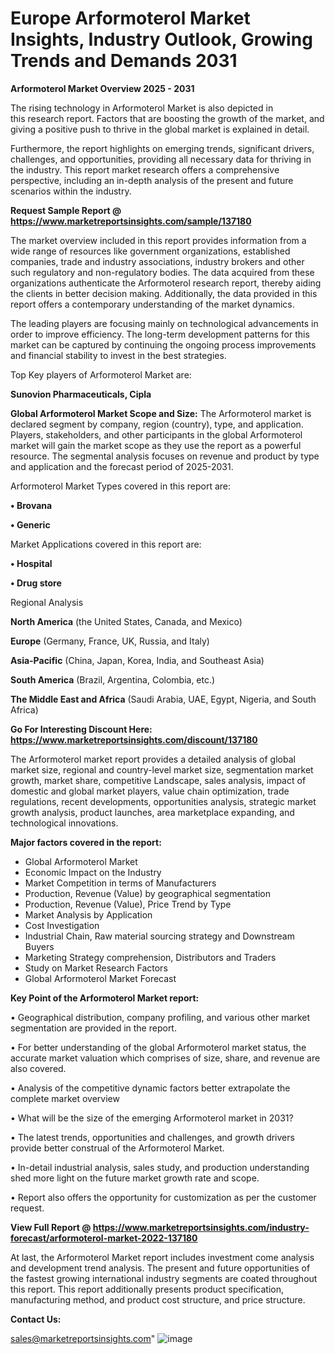 # Europe Arformoterol Market Insights, Industry Outlook, Growing Trends and Demands 2031

<Strong> Arformoterol Market Overview 2025 - 2031</strong>

The rising technology in Arformoterol Market is also depicted in this research report. Factors that are boosting the growth of the market, and giving a positive push to thrive in the global market is explained in detail.

Furthermore, the report highlights on emerging trends, significant drivers, challenges, and opportunities, providing all necessary data for thriving in the industry. This report market research offers a comprehensive perspective, including an in-depth analysis of the present and future scenarios within the industry.

<strong>Request Sample Report @ <a href=https://www.marketreportsinsights.com/sample/137180>https://www.marketreportsinsights.com/sample/137180</a></strong>

The market overview included in this report provides information from a wide range of resources like government organizations, established companies, trade and industry associations, industry brokers and other such regulatory and non-regulatory bodies. The data acquired from these organizations authenticate the Arformoterol research report, thereby aiding the clients in better decision making. Additionally, the data provided in this report offers a contemporary understanding of the market dynamics.

The leading players are focusing mainly on technological advancements in order to improve efficiency. The long-term development patterns for this market can be captured by continuing the ongoing process improvements and financial stability to invest in the best strategies.

Top Key players of Arformoterol Market are:

<strong>Sunovion Pharmaceuticals, Cipla</strong>

<strong><b>Global Arformoterol Market Scope and Size:</b></strong>
The Arformoterol market is declared segment by company, region (country), type, and application. Players, stakeholders, and other participants in the global Arformoterol market will gain the market scope as they use the report as a powerful resource. The segmental analysis focuses on revenue and product by type and application and the forecast period of 2025-2031.

Arformoterol Market Types covered in this report are:

<strong>• Brovana

• Generic</strong>

Market Applications covered in this report are:

<strong>• Hospital

• Drug store</strong> 

Regional Analysis

<strong>North America</strong> (the United States, Canada, and Mexico)

<strong>Europe</strong> (Germany, France, UK, Russia, and Italy)

<strong>Asia-Pacific</strong> (China, Japan, Korea, India, and Southeast Asia)

<strong>South America</strong> (Brazil, Argentina, Colombia, etc.)

<strong>The Middle East and Africa</strong> (Saudi Arabia, UAE, Egypt, Nigeria, and South Africa)

<strong>Go For Interesting Discount Here: <a href=https://www.marketreportsinsights.com/discount/137180>https://www.marketreportsinsights.com/discount/137180</a></strong>

The Arformoterol market report provides a detailed analysis of global market size, regional and country-level market size, segmentation market growth, market share, competitive Landscape, sales analysis, impact of domestic and global market players, value chain optimization, trade regulations, recent developments, opportunities analysis, strategic market growth analysis, product launches, area marketplace expanding, and technological innovations.

<strong><b>Major factors covered in the report:</b></strong>
<ul>
  <li>Global Arformoterol Market </li>
  <li>Economic Impact on the Industry</li>
  <li>Market Competition in terms of Manufacturers</li>
  <li>Production, Revenue (Value) by geographical segmentation</li>
  <li>Production, Revenue (Value), Price Trend by Type</li>
  <li>Market Analysis by Application</li>
  <li>Cost Investigation</li>
  <li>Industrial Chain, Raw material sourcing strategy and Downstream Buyers</li>
  <li>Marketing Strategy comprehension, Distributors and Traders</li>
  <li>Study on Market Research Factors</li>
  <li>Global Arformoterol Market Forecast</li>
</ul>

<strong><b>Key Point of the Arformoterol Market report:</b></strong>

• Geographical distribution, company profiling, and various other market segmentation are provided in the report.

• For better understanding of the global Arformoterol market status, the accurate market valuation which comprises of size, share, and revenue are also covered.

• Analysis of the competitive dynamic factors better extrapolate the complete market overview

• What will be the size of the emerging Arformoterol market in 2031?

• The latest trends, opportunities and challenges, and growth drivers provide better construal of the Arformoterol Market.

• In-detail industrial analysis, sales study, and production understanding shed more light on the future market growth rate and scope.

• Report also offers the opportunity for customization as per the customer request.

<strong><b>View Full Report @ <a href=https://www.marketreportsinsights.com/industry-forecast/arformoterol-market-2022-137180>https://www.marketreportsinsights.com/industry-forecast/arformoterol-market-2022-137180</a></b></strong>


At last, the Arformoterol Market report includes investment come analysis and development trend analysis. The present and future opportunities of the fastest growing international industry segments are coated throughout this report. This report additionally presents product specification, manufacturing method, and product cost structure, and price structure.

<strong>Contact Us:</strong>

sales@marketreportsinsights.com"
![image](https://github.com/user-attachments/assets/5facccb1-bde6-4b78-8a4d-5aaf3fd99708)
